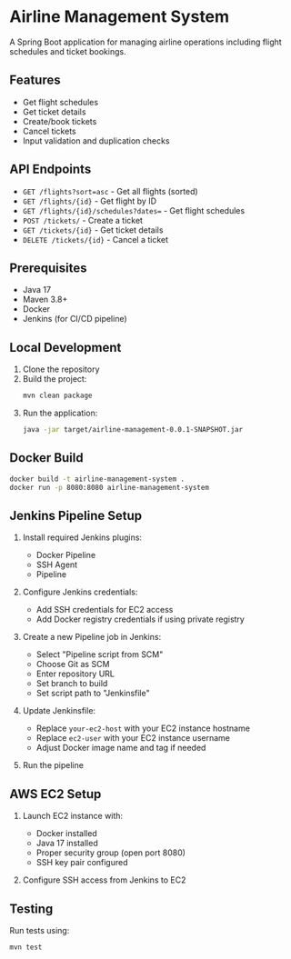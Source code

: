 # Airline Management System

A Spring Boot application for managing airline operations including flight schedules and ticket bookings.

## Features

* Get flight schedules
* Get ticket details
* Create/book tickets
* Cancel tickets
* Input validation and duplication checks

## API Endpoints

* `GET /flights?sort=asc` - Get all flights (sorted)
* `GET /flights/{id}` - Get flight by ID
* `GET /flights/{id}/schedules?dates=` - Get flight schedules
* `POST /tickets/` - Create a ticket
* `GET /tickets/{id}` - Get ticket details
* `DELETE /tickets/{id}` - Cancel a ticket

## Prerequisites

* Java 17
* Maven 3.8+
* Docker
* Jenkins (for CI/CD pipeline)

## Local Development

1. Clone the repository
2. Build the project:
   ```bash
   mvn clean package
   ```
3. Run the application:
   ```bash
   java -jar target/airline-management-0.0.1-SNAPSHOT.jar
   ```

## Docker Build

```bash
docker build -t airline-management-system .
docker run -p 8080:8080 airline-management-system
```

## Jenkins Pipeline Setup

1. Install required Jenkins plugins:
   * Docker Pipeline
   * SSH Agent
   * Pipeline

2. Configure Jenkins credentials:
   * Add SSH credentials for EC2 access
   * Add Docker registry credentials if using private registry

3. Create a new Pipeline job in Jenkins:
   * Select "Pipeline script from SCM"
   * Choose Git as SCM
   * Enter repository URL
   * Set branch to build
   * Set script path to "Jenkinsfile"

4. Update Jenkinsfile:
   * Replace `your-ec2-host` with your EC2 instance hostname
   * Replace `ec2-user` with your EC2 instance username
   * Adjust Docker image name and tag if needed

5. Run the pipeline

## AWS EC2 Setup

1. Launch EC2 instance with:
   * Docker installed
   * Java 17 installed
   * Proper security group (open port 8080)
   * SSH key pair configured

2. Configure SSH access from Jenkins to EC2

## Testing

Run tests using:
```bash
mvn test
``` 